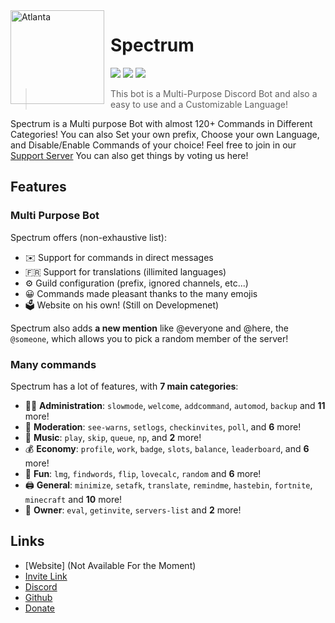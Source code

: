 <img width="150" height="150" align="left" style="float: left; margin: 0 10px 0 0;" alt="Atlanta" src="https://cdn.discordapp.com/attachments/795462001799331861/795944839044792340/avatar.png">  

# Spectrum

[![](https://img.shields.io/discord/565048515357835264.svg?logo=discord&colorB=7289DA)](https://discord.gg/MEvXFCRC9V)
[![](https://img.shields.io/badge/discord.js-v12.0.0--dev-blue.svg?logo=npm)](https://github.com/discordjs)
[![](https://img.shields.io/badge/Paypal-Donate-blue.svg)](https://www.paypal.com/paypalme/aurasniping)


> This bot is a Multi-Purpose Discord Bot and also a easy to use and a Customizable Language!

Spectrum is a Multi purpose Bot with almost 120+ Commands in Different Categories! You can also Set your own prefix, Choose your own Language, and Disable/Enable Commands of your choice! Feel free to join in our [Support Server](https://discord.gg/MEvXFCRC9V) You can also get things by voting us here!

## Features

### Multi Purpose Bot

Spectrum offers (non-exhaustive list):
*   ✉️ Support for commands in direct messages
*   🇫🇷 Support for translations (illimited languages)
*   ⚙️ Guild configuration (prefix, ignored channels, etc...)
*   😀 Commands made pleasant thanks to the many emojis
*   🗳️ Website on his own! (Still on Developmenet)

Spectrum also adds **a new mention** like @everyone and @here, the `@someone`, which allows you to pick a random member of the server!

### Many commands

Spectrum has a lot of features, with **7 main categories**:

*   👩‍💼 **Administration**: `slowmode`, `welcome`, `addcommand`, `automod`, `backup` and **11** more! 
*   🚓 **Moderation**: `see-warns`, `setlogs`, `checkinvites`, `poll`, and **6** more! 
*   🎵 **Music**: `play`, `skip`, `queue`, `np`, and **2** more! 
*   💰 **Economy**: `profile`, `work`, `badge`, `slots`, `balance`, `leaderboard`, and **6** more! 
*   👻 **Fun**: `lmg`, `findwords`, `flip`, `lovecalc`, `random` and **6** more! 
*   🖨️ **General**: `minimize`, `setafk`, `translate`, `remindme`, `hastebin`, `fortnite`, `minecraft` and **10** more! 
*   👑 **Owner**: `eval`, `getinvite`, `servers-list` and **2** more!



## Links


*   [Website] (Not Available For the Moment)
*   [Invite Link](https://discordapp.com/oauth2/authorize?client_id=795808993393377280&scope=bot&permissions=2146958847)
*   [Discord](https://discord.gg/MEvXFCRC9V)
*   [Github](https://github.com/phneapuu/)
*   [Donate](https://www.paypal.com/paypalme/aurasniping)


